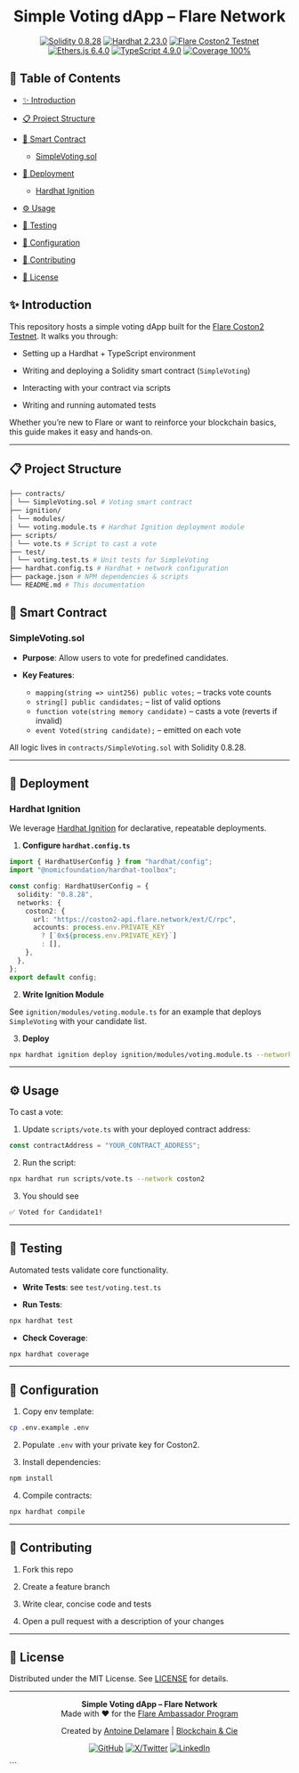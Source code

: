 <h1 align="center">Simple Voting dApp – Flare Network</h1>

<div align="center">
<p><a href="#"><img src="https://img.shields.io/badge/Solidity-0.8.28-363636?logo=solidity" alt="Solidity 0.8.28"></a> <a href="#"><img src="https://img.shields.io/badge/Hardhat-2.23.0-f7f745?logo=hardhat" alt="Hardhat 2.23.0"></a> <a href="#"><img src="https://img.shields.io/badge/Flare_Coston2-Testnet-4E85F7?logo=flare-network" alt="Flare Coston2 Testnet"></a> <a href="#"><img src="https://img.shields.io/badge/Ethers.js-6.4.0-3C3C3D?logo=ethereum" alt="Ethers.js 6.4.0"></a> <a href="#"><img src="https://img.shields.io/badge/TypeScript-4.9.0-3178C6?logo=typescript" alt="TypeScript 4.9.0"></a> <a href="#"><img src="https://img.shields.io/badge/Coverage-100%25-brightgreen" alt="Coverage 100%"></a> </p>
</div>

## 📑 Table of Contents

- [✨ Introduction](#-introduction)

- [📋 Project Structure](#-project-structure)

- [📄 Smart Contract](#-smart-contract)

  - [SimpleVoting.sol](#simplevotinsol)

- [🚀 Deployment](#-deployment)

  - [Hardhat Ignition](#hardhatignition)

- [⚙️ Usage](#-usage)

- [🧪 Testing](#-testing)

- [🔧 Configuration](#-configuration)

- [🤝 Contributing](#-contributing)

- [📜 License](#-license)

## ✨ Introduction

This repository hosts a simple voting dApp built for the [Flare Coston2 Testnet](https://dev.flare.network/network/getting-started/). It walks you through:

- Setting up a Hardhat + TypeScript environment

- Writing and deploying a Solidity smart contract (`SimpleVoting`)

- Interacting with your contract via scripts

- Writing and running automated tests

Whether you’re new to Flare or want to reinforce your blockchain basics, this guide makes it easy and hands‑on.

---

## 📋 Project Structure

```bash
├── contracts/
│ └── SimpleVoting.sol # Voting smart contract
├── ignition/
│ └── modules/
│ └── voting.module.ts # Hardhat Ignition deployment module
├── scripts/
│ └── vote.ts # Script to cast a vote
├── test/
│ └── voting.test.ts # Unit tests for SimpleVoting
├── hardhat.config.ts # Hardhat + network configuration
├── package.json # NPM dependencies & scripts
└── README.md # This documentation
```

## 📄 Smart Contract

### SimpleVoting.sol

- **Purpose**: Allow users to vote for predefined candidates.

- **Key Features**:

  - `mapping(string => uint256) public votes;` – tracks vote counts
  - `string[] public candidates;` – list of valid options
  - `function vote(string memory candidate)` – casts a vote (reverts if invalid)
  - `event Voted(string candidate);` – emitted on each vote

All logic lives in `contracts/SimpleVoting.sol` with Solidity 0.8.28.

---

## 🚀 Deployment

### Hardhat Ignition

We leverage [Hardhat Ignition](https://hardhat.org/ignition/docs/getting-started#overview) for declarative, repeatable deployments.

1. **Configure `hardhat.config.ts`**

```typescript
import { HardhatUserConfig } from "hardhat/config";
import "@nomicfoundation/hardhat-toolbox";

const config: HardhatUserConfig = {
  solidity: "0.8.28",
  networks: {
    coston2: {
      url: "https://coston2-api.flare.network/ext/C/rpc",
      accounts: process.env.PRIVATE_KEY
        ? [`0x${process.env.PRIVATE_KEY}`]
        : [],
    },
  },
};
export default config;
```

2. **Write Ignition Module**

See `ignition/modules/voting.module.ts` for an example that deploys `SimpleVoting` with your candidate list.

3. **Deploy**

```bash
npx hardhat ignition deploy ignition/modules/voting.module.ts --network coston2
```

---

## ⚙️ Usage

To cast a vote:

1. Update `scripts/vote.ts` with your deployed contract address:

```ts
const contractAddress = "YOUR_CONTRACT_ADDRESS";
```

2. Run the script:

```bash
npx hardhat run scripts/vote.ts --network coston2
```

3. You should see

```bash
✅ Voted for Candidate1!
```

---

## 🧪 Testing

Automated tests validate core functionality.

- **Write Tests**: see `test/voting.test.ts`

- **Run Tests**:

```bash
npx hardhat test
```

- **Check Coverage**:

```bash
npx hardhat coverage
```

---

## 🔧 Configuration

1. Copy env template:

```bash
cp .env.example .env
```

2. Populate `.env` with your private key for Coston2.

3. Install dependencies:

```bash
npm install
```

4. Compile contracts:

```bash
npx hardhat compile
```

---

## 🤝 Contributing

1. Fork this repo

2. Create a feature branch

3. Write clear, concise code and tests

4. Open a pull request with a description of your changes

---

## 📜 License

Distributed under the MIT License. See [LICENSE](./LICENSE) for details.

---

<div align="center">
  <p>
    <strong>Simple Voting dApp – Flare Network</strong><br>
    Made with ❤️ for the <a href="https://flare.network/news/flare-developer-ambassadors-program">Flare Ambassador Program</a>
  </p>
  <p>
    Created by <a href="https://github.com/adelamare-blockchain">Antoine Delamare</a> | <a href="https://www.blockchain-cie.com/">Blockchain & Cie</a>
  </p>
  <p>
    <a href="https://github.com/adelamare-blockchain"><img src="https://img.shields.io/badge/GitHub-adelamare--blockchain-181717?logo=github" alt="GitHub"></a>
    <a href="https://x.com/blockchain_cie"><img src="https://img.shields.io/badge/X-Blockchain_Cie-0077B5?logo=X" alt="X/Twitter"></a>
    <a href="https://www.linkedin.com/in/adelamare-blockchain/"><img src="https://img.shields.io/badge/LinkedIn-Antoine_Delamare-0077B5?logo=linkedin" alt="LinkedIn"></a>
  </p>
</div>
```
